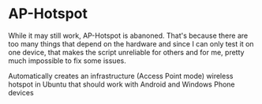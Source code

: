 AP-Hotspot
==========


While it may still work, AP-Hotspot is abanoned. That's because there are too many things that depend on the hardware and since I can only test it on one device, that makes the script unreliable for others and for me, pretty much impossible to fix some issues. 

Automatically creates an infrastructure (Access Point mode) wireless hotspot in Ubuntu that should work with Android and Windows Phone devices
